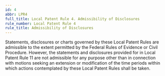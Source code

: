 ```yaml
---
id: 4
abbr: LPR4
full_title: Local Patent Rule 4. Admissibility of Disclosures
rule_number: Local Patent Rule 4
rule_title: Admissibility of Disclosures
---
```


Statements, disclosures or charts governed by these Local Patent Rules are admissible to the
extent permitted by the Federal Rules of Evidence or Civil Procedure. However, the statements and
disclosures provided for in Local Patent Rule 11 are not admissible for any purpose other than in
connection with motions seeking an extension or modification of the time periods within which
actions contemplated by these Local Patent Rules shall be taken.